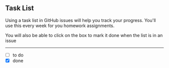 <!-- task list -->

## Task List

Using a task list in GitHub issues will help you track your progress.  You'll use this every week for you homework assignments.

You will also be able to click on the box to mark it done when the list is in an issue

---

- [ ] to do
- [x] done

